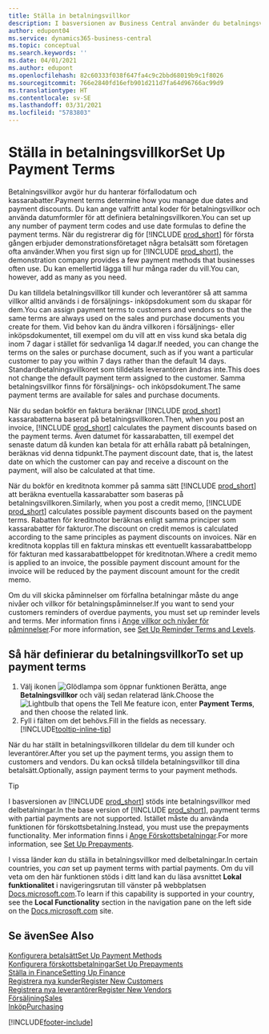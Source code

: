 ```yaml
---
title: Ställa in betalningsvillkor
description: I basversionen av Business Central använder du betalningsvillkor för att hantera förfallodatum och kassarabatter.
author: edupont04
ms.service: dynamics365-business-central
ms.topic: conceptual
ms.search.keywords: ''
ms.date: 04/01/2021
ms.author: edupont
ms.openlocfilehash: 82c60333f038f647fa4c9c2bbd68019b9c1f8026
ms.sourcegitcommit: 766e2840fd16efb901d211d7fa64d96766ac99d9
ms.translationtype: HT
ms.contentlocale: sv-SE
ms.lasthandoff: 03/31/2021
ms.locfileid: "5783803"
---
```

# <a name="set-up-payment-terms"></a><span data-ttu-id="d01f4-103">Ställa in betalningsvillkor</span><span class="sxs-lookup"><span data-stu-id="d01f4-103">Set Up Payment Terms</span></span>

<span data-ttu-id="d01f4-104">Betalningsvillkor avgör hur du hanterar förfallodatum och kassarabatter.</span><span class="sxs-lookup"><span data-stu-id="d01f4-104">Payment terms determine how you manage due dates and payment discounts.</span></span> <span data-ttu-id="d01f4-105">Du kan ange valfritt antal koder för betalningsvillkor och använda datumformler för att definiera betalningsvillkoren.</span><span class="sxs-lookup"><span data-stu-id="d01f4-105">You can set up any number of payment term codes and use date formulas to define the payment terms.</span></span> <span data-ttu-id="d01f4-106">När du registrerar dig för [!INCLUDE [prod_short](includes/prod_short.md)] för första gången erbjuder demonstrationsföretaget några betalsätt som företagen ofta använder.</span><span class="sxs-lookup"><span data-stu-id="d01f4-106">When you first sign up for [!INCLUDE [prod_short](includes/prod_short.md)], the demonstration company provides a few payment methods that businesses often use.</span></span> <span data-ttu-id="d01f4-107">Du kan emellertid lägga till hur många rader du vill.</span><span class="sxs-lookup"><span data-stu-id="d01f4-107">You can, however, add as many as you need.</span></span>  

<span data-ttu-id="d01f4-108">Du kan tilldela betalningsvillkor till kunder och leverantörer så att samma villkor alltid används i de försäljnings- inköpsdokument som du skapar för dem.</span><span class="sxs-lookup"><span data-stu-id="d01f4-108">You can assign payment terms to customers and vendors so that the same terms are always used on the sales and purchase documents you create for them.</span></span> <span data-ttu-id="d01f4-109">Vid behov kan du ändra villkoren i försäljnings- eller inköpsdokumentet, till exempel om du vill att en viss kund ska betala dig inom 7 dagar i stället för sedvanliga 14 dagar.</span><span class="sxs-lookup"><span data-stu-id="d01f4-109">If needed, you can change the terms on the sales or purchase document, such as if you want a particular customer to pay you within 7 days rather than the default 14 days.</span></span> <span data-ttu-id="d01f4-110">Standardbetalningsvillkoret som tilldelats leverantören ändras inte.</span><span class="sxs-lookup"><span data-stu-id="d01f4-110">This does not change the default payment term assigned to the customer.</span></span> <span data-ttu-id="d01f4-111">Samma betalningsvillkor finns för försäljnings- och inköpsdokument.</span><span class="sxs-lookup"><span data-stu-id="d01f4-111">The same payment terms are available for sales and purchase documents.</span></span>

<span data-ttu-id="d01f4-112">När du sedan bokför en faktura beräknar [!INCLUDE [prod_short](includes/prod_short.md)] kassarabatterna baserat på betalningsvillkoren.</span><span class="sxs-lookup"><span data-stu-id="d01f4-112">Then, when you post an invoice, [!INCLUDE [prod_short](includes/prod_short.md)] calculates the payment discounts based on the payment terms.</span></span> <span data-ttu-id="d01f4-113">Även datumet för kassarabatten, till exempel det senaste datum då kunden kan betala för att erhålla rabatt på betalningen, beräknas vid denna tidpunkt.</span><span class="sxs-lookup"><span data-stu-id="d01f4-113">The payment discount date, that is, the latest date on which the customer can pay and receive a discount on the payment, will also be calculated at that time.</span></span>  

<span data-ttu-id="d01f4-114">När du bokför en kreditnota kommer på samma sätt [!INCLUDE [prod_short](includes/prod_short.md)] att beräkna eventuella kassarabatter som baseras på betalningsvillkoren.</span><span class="sxs-lookup"><span data-stu-id="d01f4-114">Similarly, when you post a credit memo, [!INCLUDE [prod_short](includes/prod_short.md)] calculates possible payment discounts based on the payment terms.</span></span> <span data-ttu-id="d01f4-115">Rabatten för kreditnotor beräknas enligt samma principer som kassarabatter för fakturor.</span><span class="sxs-lookup"><span data-stu-id="d01f4-115">The discount on credit memos is calculated according to the same principles as payment discounts on invoices.</span></span> <span data-ttu-id="d01f4-116">När en kreditnota kopplas till en faktura minskas ett eventuellt kassarabattbelopp för fakturan med kassarabattbeloppet för kreditnotan.</span><span class="sxs-lookup"><span data-stu-id="d01f4-116">Where a credit memo is applied to an invoice, the possible payment discount amount for the invoice will be reduced by the payment discount amount for the credit memo.</span></span>  

<span data-ttu-id="d01f4-117">Om du vill skicka påminnelser om förfallna betalningar måste du ange nivåer och villkor för betalningspåminnelser.</span><span class="sxs-lookup"><span data-stu-id="d01f4-117">If you want to send your customers reminders of overdue payments, you must set up reminder levels and terms.</span></span> <span data-ttu-id="d01f4-118">Mer information finns i [Ange villkor och nivåer för påminnelser](finance-setup-reminders.md).</span><span class="sxs-lookup"><span data-stu-id="d01f4-118">For more information, see [Set Up Reminder Terms and Levels](finance-setup-reminders.md).</span></span>  

## <a name="to-set-up-payment-terms"></a><span data-ttu-id="d01f4-119">Så här definierar du betalningsvillkor</span><span class="sxs-lookup"><span data-stu-id="d01f4-119">To set up payment terms</span></span>

1. <span data-ttu-id="d01f4-120">Välj ikonen ![Glödlampa som öppnar funktionen Berätta](media/ui-search/search_small.png "Berätta för mig vad du vill göra"), ange **Betalningsvillkor** och välj sedan relaterad länk.</span><span class="sxs-lookup"><span data-stu-id="d01f4-120">Choose the ![Lightbulb that opens the Tell Me feature](media/ui-search/search_small.png "Tell me what you want to do") icon, enter **Payment Terms**, and then choose the related link.</span></span>  
2. <span data-ttu-id="d01f4-121">Fyll i fälten om det behövs.</span><span class="sxs-lookup"><span data-stu-id="d01f4-121">Fill in the fields as necessary.</span></span> [!INCLUDE[tooltip-inline-tip](includes/tooltip-inline-tip_md.md)]  

<span data-ttu-id="d01f4-122">När du har ställt in betalningsvillkoren tilldelar du dem till kunder och leverantörer.</span><span class="sxs-lookup"><span data-stu-id="d01f4-122">After you set up the payment terms, you assign them to customers and vendors.</span></span> <span data-ttu-id="d01f4-123">Du kan också tilldela betalningsvillkor till dina betalsätt.</span><span class="sxs-lookup"><span data-stu-id="d01f4-123">Optionally, assign payment terms to your payment methods.</span></span>  

> [!TIP]
> <span data-ttu-id="d01f4-124">I basversionen av [!INCLUDE [prod_short](includes/prod_short.md)] stöds inte betalningsvillkor med delbetalningar.</span><span class="sxs-lookup"><span data-stu-id="d01f4-124">In the base version of [!INCLUDE [prod_short](includes/prod_short.md)], payment terms with partial payments are not supported.</span></span> <span data-ttu-id="d01f4-125">Istället måste du använda funktionen för förskottsbetalning.</span><span class="sxs-lookup"><span data-stu-id="d01f4-125">Instead, you must use the prepayments functionality.</span></span> <span data-ttu-id="d01f4-126">Mer information finns i [Ange Förskottsbetalningar](finance-set-up-prepayments.md).</span><span class="sxs-lookup"><span data-stu-id="d01f4-126">For more information, see [Set Up Prepayments](finance-set-up-prepayments.md).</span></span>
>
> <span data-ttu-id="d01f4-127">I vissa länder *kan* du ställa in betalningsvillkor med delbetalningar.</span><span class="sxs-lookup"><span data-stu-id="d01f4-127">In certain countries, you *can* set up payment terms with partial payments.</span></span> <span data-ttu-id="d01f4-128">Om du vill veta om den här funktionen stöds i ditt land kan du läsa avsnittet **Lokal funktionalitet** i navigeringsrutan till vänster på webbplatsen [Docs.microsoft.com](about-localization.md).</span><span class="sxs-lookup"><span data-stu-id="d01f4-128">To learn if this capability is supported in your country, see the **Local Functionality** section in the navigation pane on the left side on the [Docs.microsoft.com](about-localization.md) site.</span></span>

## <a name="see-also"></a><span data-ttu-id="d01f4-129">Se även</span><span class="sxs-lookup"><span data-stu-id="d01f4-129">See Also</span></span>

[<span data-ttu-id="d01f4-130">Konfigurera betalsätt</span><span class="sxs-lookup"><span data-stu-id="d01f4-130">Set Up Payment Methods</span></span>](finance-payment-methods.md)  
[<span data-ttu-id="d01f4-131">Konfigurera förskottsbetalningar</span><span class="sxs-lookup"><span data-stu-id="d01f4-131">Set Up Prepayments</span></span>](finance-set-up-prepayments.md)  
[<span data-ttu-id="d01f4-132">Ställa in Finance</span><span class="sxs-lookup"><span data-stu-id="d01f4-132">Setting Up Finance</span></span>](finance-setup-finance.md)  
[<span data-ttu-id="d01f4-133">Registrera nya kunder</span><span class="sxs-lookup"><span data-stu-id="d01f4-133">Register New Customers</span></span>](sales-how-register-new-customers.md)  
[<span data-ttu-id="d01f4-134">Registrera nya leverantörer</span><span class="sxs-lookup"><span data-stu-id="d01f4-134">Register New Vendors</span></span>](purchasing-how-register-new-vendors.md)  
[<span data-ttu-id="d01f4-135">Försäljning</span><span class="sxs-lookup"><span data-stu-id="d01f4-135">Sales</span></span>](sales-manage-sales.md)  
[<span data-ttu-id="d01f4-136">Inköp</span><span class="sxs-lookup"><span data-stu-id="d01f4-136">Purchasing</span></span>](purchasing-manage-purchasing.md)  


[!INCLUDE[footer-include](includes/footer-banner.md)]